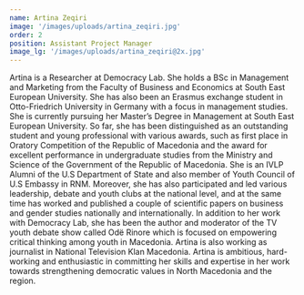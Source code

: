 ```yaml
---
name: Artina Zeqiri
image: '/images/uploads/artina_zeqiri.jpg'
order: 2
position: Assistant Project Manager
image_lg: '/images/uploads/artina_zeqiri@2x.jpg'
---
```


Artina is a Researcher at Democracy Lab. She holds a BSc in Management and Marketing from the Faculty of Business and Economics at South East European University. She has also been an Erasmus exchange student in Otto-Friedrich University in Germany with a focus in management studies. She  is currently pursuing her Master’s Degree in Management at South East European University. So far, she has been distinguished as an outstanding student and young professional with various awards, such as first place in Oratory Competition of the Republic of Macedonia and the award for excellent performance in undergraduate studies from the Ministry and Science of the Government of the Republic of Macedonia. She is an IVLP Alumni of the U.S Department of State and also member of Youth Council of U.S Embassy in RNM.
Moreover, she has also participated and led various leadership, debate and youth clubs at the national level, and at the same time has worked and published a couple of scientific papers on business and gender studies nationally and internationally.
In addition to her work with Democracy Lab, she has been the author and moderator of the TV youth debate show called Odë Rinore which is focused on empowering critical thinking among youth in Macedonia. Artina is also working as journalist in National Television Klan Macedonia.
Artina is ambitious, hard-working and enthusiastic in committing her skills and expertise in her work towards strengthening democratic values in North Macedonia and the region.